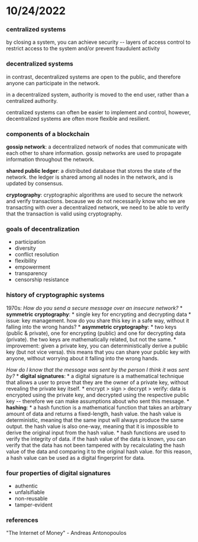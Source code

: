 # 10/24/2022

### centralized systems
by closing a system, you can achieve security -- layers of access control to restrict access to the system and/or prevent fraudulent activity

### decentralized systems
in contrast, decentralized systems are open to the public, and therefore anyone can participate in the network. 

in a decentralized system, authority is moved to the end user, rather than a centralized authority.

centralized systems can often be easier to implement and control, however, decentralized systems are often more flexible and resilient.

### components of a blockchain
**gossip network**: 
a decentralized network of nodes that communicate with each other to share information. gossip networks are used to propagate information throughout the network.

**shared public ledger**: 
a distributed database that stores the state of the network. the ledger is shared among all nodes in the network, and is updated by consensus.

**cryptography**: 
cryptographic algorithms are used to secure the network and verify transactions. because we do not necessarily know who we are transacting with over a decentralized network, we need to be able to verify that the transaction is valid using cryptography.

### goals of decentralization
* participation
* diversity
* conflict resolution
* flexibility
* empowerment
* transparency
* censorship resistance

### history of cryptographic systems
1970s: 
*How do you send a secure message over an insecure network?*
    * **symmetric cryptography**: 
        * single key for encrypting and decrypting data
        * issue: key management. how do you share this key in a safe way, without it falling into the wrong hands?
    * **asymmetric cryptography**: 
        * two keys (public & private), one for encrypting (public) and one for decrypting data (private). the two keys are mathematically related, but not the same.
        * improvement: given a private key, you can deterministically derive a public key (but not vice versa). this means that you can share your public key with anyone, without worrying about it falling into the wrong hands.

*How do I know that the message was sent by the person I think it was sent by?*
    * **digital signatures**: 
        * a digital signature is a mathematical technique that allows a user to prove that they are the owner of a private key, without revealing the private key itself.
        * encrypt > sign > decrypt > verify: data is encrypted using the private key, and decrypted using the respective public key -- therefore we can make assumptions about who sent this message.
    * **hashing**: 
        * a hash function is a mathematical function that takes an arbitrary amount of data and returns a fixed-length, hash value. the hash value is deterministic, meaning that the same input will always produce the same output. the hash value is also one-way, meaning that it is impossible to derive the original input from the hash value.
        * hash functions are used to verify the integrity of data. if the hash value of the data is known, you can verify that the data has not been tampered with by recalculating the hash value of the data and comparing it to the original hash value. for this reason, a hash value can be used as a digital fingerprint for data.

### four properties of digital signatures
* authentic
* unfalsifiable
* non-reusable
* tamper-evident

### references
"The Internet of Money" - Andreas Antonopoulos

